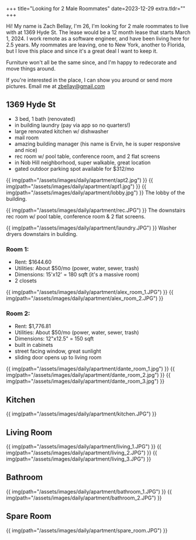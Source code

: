 +++
title="Looking for 2 Male Roommates"
date=2023-12-29
extra.tldr=""
+++

Hi! My name is Zach Bellay, I'm 26, I'm looking for 2 male roommates to live with at 1369 Hyde St. The lease would be a 12 month lease that starts March 1, 2024. I work remote as a software engineer, and have been living here for 2.5 years. My roommates are leaving, one to New York, another to Florida, but I love this place and since it's a great deal I want to keep it.

Furniture won't all be the same since, and I'm happy to redecorate and move things around.

If you're interested in the place, I can show you around or send more pictures. Email me at <a href="mailto:zbellay@gmail.com">zbellay@gmail.com</a>


## 1369 Hyde St
- 3 bed, 1 bath (renovated)
- in building laundry (pay via app so no quarters!)
- large renovated kitchen w/ dishwasher
- mail room
- amazing building manager (his name is Ervin, he is super responsive and nice)
- rec room w/ pool table, conference room, and 2 flat screens 
- in Nob Hill neighborhood, super walkable, great location
- gated outdoor parking spot available for $312/mo

{{ img(path="/assets/images/daily/apartment/apt2.jpg") }}
{{ img(path="/assets/images/daily/apartment/apt1.jpg") }}
{{ img(path="/assets/images/daily/apartment/lobby.jpg") }}
The lobby of the building.

{{ img(path="/assets/images/daily/apartment/rec.JPG") }}
The downstairs rec room w/ pool table, conference room & 2 flat screens.

{{ img(path="/assets/images/daily/apartment/laundry.JPG") }}
Washer dryers downstairs in building.

### Room 1:
- Rent: $1644.60
- Utilities: About $50/mo (power, water, sewer, trash)
- Dimensions: 15'x12' = 180 sqft (it's a massive room)
- 2 closets

{{ img(path="/assets/images/daily/apartment/alex_room_1.JPG") }}
{{ img(path="/assets/images/daily/apartment/alex_room_2.JPG") }}

### Room 2:
- Rent: $1,776.81
- Utilities: About $50/mo (power, water, sewer, trash)
- Dimensions: 12"x12.5" = 150 sqft
- built in cabinets
- street facing window, great sunlight
- sliding door opens up to living room

{{ img(path="/assets/images/daily/apartment/dante_room_1.jpg") }}
{{ img(path="/assets/images/daily/apartment/dante_room_2.jpg") }}
{{ img(path="/assets/images/daily/apartment/dante_room_3.jpg") }}

## Kitchen
{{ img(path="/assets/images/daily/apartment/kitchen.JPG") }}

## Living Room
{{ img(path="/assets/images/daily/apartment/living_1.JPG") }}
{{ img(path="/assets/images/daily/apartment/living_2.JPG") }}
{{ img(path="/assets/images/daily/apartment/living_3.JPG") }}

## Bathroom
{{ img(path="/assets/images/daily/apartment/bathroom_1.JPG") }}
{{ img(path="/assets/images/daily/apartment/bathroom_2.JPG") }}

## Spare Room
{{ img(path="/assets/images/daily/apartment/spare_room.JPG") }}


